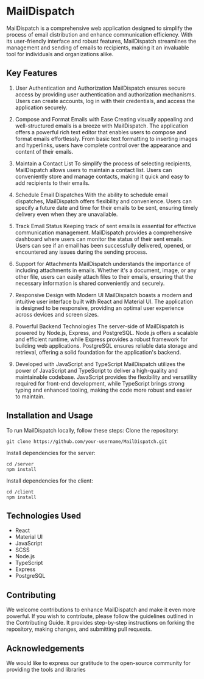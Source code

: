 # MailDispatch
MailDispatch is a comprehensive web application designed to simplify the process of email distribution and enhance communication efficiency. With its user-friendly interface and robust features, MailDispatch streamlines the management and sending of emails to recipients, making it an invaluable tool for individuals and organizations alike.

## Key Features
1. User Authentication and Authorization
MailDispatch ensures secure access by providing user authentication and authorization mechanisms. Users can create accounts, log in with their credentials, and access the application securely.

2. Compose and Format Emails with Ease
Creating visually appealing and well-structured emails is a breeze with MailDispatch. The application offers a powerful rich text editor that enables users to compose and format emails effortlessly. From basic text formatting to inserting images and hyperlinks, users have complete control over the appearance and content of their emails.

3. Maintain a Contact List
To simplify the process of selecting recipients, MailDispatch allows users to maintain a contact list. Users can conveniently store and manage contacts, making it quick and easy to add recipients to their emails.

4. Schedule Email Dispatches
With the ability to schedule email dispatches, MailDispatch offers flexibility and convenience. Users can specify a future date and time for their emails to be sent, ensuring timely delivery even when they are unavailable.

5. Track Email Status
Keeping track of sent emails is essential for effective communication management. MailDispatch provides a comprehensive dashboard where users can monitor the status of their sent emails. Users can see if an email has been successfully delivered, opened, or encountered any issues during the sending process.

6. Support for Attachments
MailDispatch understands the importance of including attachments in emails. Whether it's a document, image, or any other file, users can easily attach files to their emails, ensuring that the necessary information is shared conveniently and securely.

7. Responsive Design with Modern UI
MailDispatch boasts a modern and intuitive user interface built with React and Material UI. The application is designed to be responsive, providing an optimal user experience across devices and screen sizes.

8. Powerful Backend Technologies
The server-side of MailDispatch is powered by Node.js, Express, and PostgreSQL. Node.js offers a scalable and efficient runtime, while Express provides a robust framework for building web applications. PostgreSQL ensures reliable data storage and retrieval, offering a solid foundation for the application's backend.

9. Developed with JavaScript and TypeScript
MailDispatch utilizes the power of JavaScript and TypeScript to deliver a high-quality and maintainable codebase. JavaScript provides the flexibility and versatility required for front-end development, while TypeScript brings strong typing and enhanced tooling, making the code more robust and easier to maintain.

## Installation and Usage
To run MailDispatch locally, follow these steps:
Clone the repository: 
```
git clone https://github.com/your-username/MailDispatch.git
```

Install dependencies for the server: 
```
cd /server
npm install
```
Install dependencies for the client: 
```
cd /client
npm install
```

## Technologies Used
+ React
+ Material UI
+ JavaScript
+ SCSS
+ Node.js
+ TypeScript
+ Express
+ PostgreSQL

## Contributing
We welcome contributions to enhance MailDispatch and make it even more powerful. If you wish to contribute, please follow the guidelines outlined in the Contributing Guide. It provides step-by-step instructions on forking the repository, making changes, and submitting pull requests.

## Acknowledgements
We would like to express our gratitude to the open-source community for providing the tools and libraries
